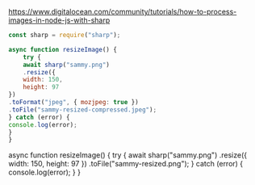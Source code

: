 https://www.digitalocean.com/community/tutorials/how-to-process-images-in-node-js-with-sharp

```js
const sharp = require("sharp");

async function resizeImage() {
    try {
    await sharp("sammy.png")
    .resize({
    width: 150,
    height: 97
})
.toFormat("jpeg", { mozjpeg: true })
.toFile("sammy-resized-compressed.jpeg");
} catch (error) {
console.log(error);
}
}
```
async function resizeImage() {
try {
await sharp("sammy.png")
.resize({
width: 150,
height: 97
})
.toFile("sammy-resized.png");
} catch (error) {
console.log(error);
}
}